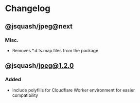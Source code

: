 # Changelog

## @jsquash/jpeg@next

### Misc.

- Removes *.d.ts.map files from the package

## @jsquash/jpeg@1.2.0

### Added 

- Include polyfills for Cloudflare Worker environment for easier compatibility
